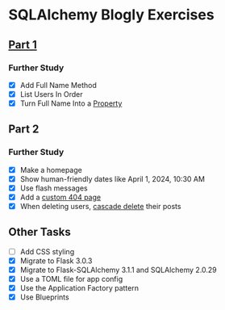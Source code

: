 SQLAlchemy Blogly Exercises
==========================

[Part 1](../sec-24.1.22)
------

### Further Study

- [x] Add Full Name Method
- [x] List Users In Order
- [x] Turn Full Name Into a [Property](https://www.programiz.com/python-programming/property)

Part 2
------

### Further Study

- [x] Make a homepage
- [x] Show human-friendly dates like April 1, 2024, 10:30 AM
- [x] Use flash messages
- [x] Add a [custom 404 page](https://flask.palletsprojects.com/en/1.1.x/patterns/errorpages/)
- [x] When deleting users, [cascade delete](https://docs.sqlalchemy.org/en/20/orm/cascades.html) their posts

Other Tasks
-----------

- [ ] Add CSS styling
- [x] Migrate to Flask 3.0.3
- [x] Migrate to Flask-SQLAlchemy 3.1.1 and SQLAlchemy 2.0.29
- [x] Use a TOML file for app config
- [x] Use the Application Factory pattern
- [x] Use Blueprints
